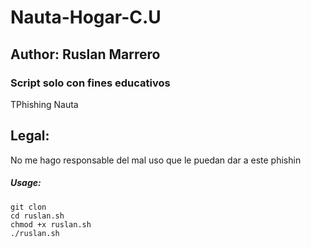# Nauta-Hogar-C.U
## Author: Ruslan Marrero
### Script solo con fines educativos

TPhishing Nauta

## Legal:
No me hago responsable del mal uso que le puedan dar a este phishin


##### Usage:
```
git clon
cd ruslan.sh
chmod +x ruslan.sh
./ruslan.sh
